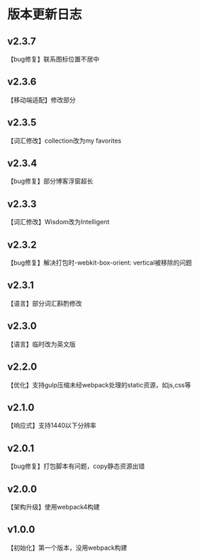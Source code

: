 # 版本更新日志

## v2.3.7

【bug修复】联系图标位置不居中

## v2.3.6

【移动端适配】修改部分

## v2.3.5

【词汇修改】collection改为my favorites

## v2.3.4

【bug修复】部分博客浮窗超长

## v2.3.3

【词汇修改】Wisdom改为Intelligent

## v2.3.2

【bug修复】解决打包时-webkit-box-orient: vertical被移除的问题

## v2.3.1

【语言】部分词汇斟酌修改

## v2.3.0

【语言】临时改为英文版

## v2.2.0

【优化】支持gulp压缩未经webpack处理的static资源，如js,css等

## v2.1.0

【响应式】支持1440以下分辨率

## v2.0.1

【bug修复】打包脚本有问题，copy静态资源出错

## v2.0.0

【架构升级】使用webpack4构建

## v1.0.0

【初始化】第一个版本，没用webpack构建